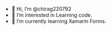 - 👋 Hi, I’m @chirag220792
- 👀 I’m interested in Learning code.
- 🌱 I’m currently learning Xamarin Forms.
